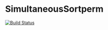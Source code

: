 # SimultaneousSortperm

[![Build Status](https://github.com/LSchwerdt/SimultaneousSortperm.jl/actions/workflows/CI.yml/badge.svg?branch=main)](https://github.com/LSchwerdt/SimultaneousSortperm.jl/actions/workflows/CI.yml?query=branch%3Amain)

